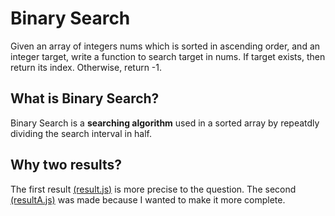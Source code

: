 # Binary Search
Given an array of integers nums which is sorted in ascending order, and an integer target, write a function to search target in nums. If target exists, then return its index. Otherwise, return -1.

## What is Binary Search?

Binary Search is a **searching algorithm** used in a sorted array by repeatdly dividing the search interval in half.

## Why two results?
The first result [(result.js)](./result.js) is more precise to the question.
The second [(resultA.js)](./resultA.js) was made because I wanted to make it more complete.

